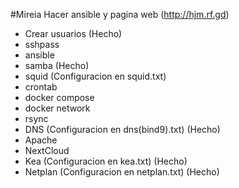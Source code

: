 #Mireia
Hacer ansible y pagina web (http://hjm.rf.gd) 
- Crear usuarios (Hecho)
- sshpass
- ansible
- samba (Hecho)
- squid (Configuracion en squid.txt)
- crontab
- docker compose
- docker network
- rsync
- DNS (Configuracion en dns(bind9).txt)   (Hecho) 
- Apache 
- NextCloud
- Kea (Configuracion en kea.txt)  (Hecho)
- Netplan (Configuracion en netplan.txt)  (Hecho)  
